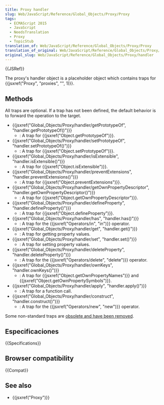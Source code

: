 ```yaml
---
title: Proxy handler
slug: Web/JavaScript/Reference/Global_Objects/Proxy/Proxy
tags:
  - ECMAScript 2015
  - JavaScript
  - NeedsTranslation
  - Proxy
  - TopicStub
translation_of: Web/JavaScript/Reference/Global_Objects/Proxy/Proxy
translation_of_original: Web/JavaScript/Reference/Global_Objects/Proxy/handler
original_slug: Web/JavaScript/Reference/Global_Objects/Proxy/handler
---
```


{{JSRef}}

The proxy's handler object is a placeholder object which contains traps for {{jsxref("Proxy", "proxies", "", 1)}}.

## Methods

All traps are optional. If a trap has not been defined, the default behavior is to forward the operation to the target.

- {{jsxref("Global_Objects/Proxy/handler/getPrototypeOf", "handler.getPrototypeOf()")}}
  - : A trap for {{jsxref("Object.getPrototypeOf")}}.
- {{jsxref("Global_Objects/Proxy/handler/setPrototypeOf", "handler.setPrototypeOf()")}}
  - : A trap for {{jsxref("Object.setPrototypeOf")}}.
- {{jsxref("Global_Objects/Proxy/handler/isExtensible", "handler.isExtensible()")}}
  - : A trap for {{jsxref("Object.isExtensible")}}.
- {{jsxref("Global_Objects/Proxy/handler/preventExtensions", "handler.preventExtensions()")}}
  - : A trap for {{jsxref("Object.preventExtensions")}}.
- {{jsxref("Global_Objects/Proxy/handler/getOwnPropertyDescriptor", "handler.getOwnPropertyDescriptor()")}}
  - : A trap for {{jsxref("Object.getOwnPropertyDescriptor")}}.
- {{jsxref("Global_Objects/Proxy/handler/defineProperty", "handler.defineProperty()")}}
  - : A trap for {{jsxref("Object.defineProperty")}}.
- {{jsxref("Global_Objects/Proxy/handler/has", "handler.has()")}}
  - : A trap for the {{jsxref("Operators/in", "in")}} operator.
- {{jsxref("Global_Objects/Proxy/handler/get", "handler.get()")}}
  - : A trap for getting property values.
- {{jsxref("Global_Objects/Proxy/handler/set", "handler.set()")}}
  - : A trap for setting property values.
- {{jsxref("Global_Objects/Proxy/handler/deleteProperty", "handler.deleteProperty()")}}
  - : A trap for the {{jsxref("Operators/delete", "delete")}} operator.
- {{jsxref("Global_Objects/Proxy/handler/ownKeys", "handler.ownKeys()")}}
  - : A trap for {{jsxref("Object.getOwnPropertyNames")}} and {{jsxref("Object.getOwnPropertySymbols")}}.
- {{jsxref("Global_Objects/Proxy/handler/apply", "handler.apply()")}}
  - : A trap for a function call.
- {{jsxref("Global_Objects/Proxy/handler/construct", "handler.construct()")}}
  - : A trap for the {{jsxref("Operators/new", "new")}} operator.

Some non-standard traps are [obsolete and have been removed](/es/docs/Web/JavaScript/Reference/Deprecated_and_obsolete_features#Proxy).

## Especificaciones

{{Specifications}}

## Browser compatibility

{{Compat}}

## See also

- {{jsxref("Proxy")}}
